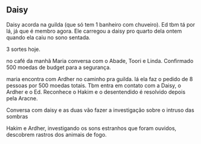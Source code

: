 ## Daisy
Daisy acorda na guilda (que só tem 1 banheiro com chuveiro). Ed tbm tá por lá, já que é membro agora. Ele carregou a daisy pro quarto dela ontem quando ela caiu no sono sentada.

3 sortes hoje.

no café da manhã Maria conversa com o Abade, Toori e Linda. Confirmado 500 moedas de budget para a segurança.

maria encontra com Ardher no caminho pra guilda. lá ela faz o pedido de 8 pessoas por 500 moedas totais. Tbm entra em contato com a Daisy, o Ardher e o Ed. Reconhece o Hakim e o desentendido é resolvido depois pela Aracne.

Conversa com daisy e as duas vão fazer a investigação sobre o intruso das sombras

Hakim e Ardher, investigando os sons estranhos que foram ouvidos, descobrem rastros dos animais de fogo.
